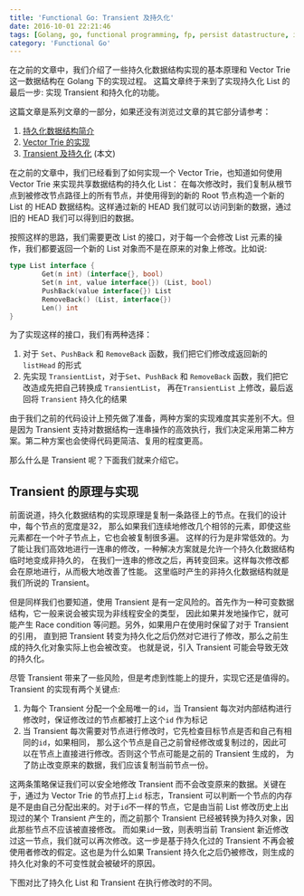 ```yaml
---
title: 'Functional Go: Transient 及持久化'
date: 2016-10-01 22:21:46
tags: [Golang, go, functional programming, fp, persist datastructure, immutable, essay, vector trie]
category: 'Functional Go'
---
```


在之前的文章中，我们介绍了一些持久化数据结构实现的基本原理和 Vector Trie 这一数据结构在 Golang 下的实现过程。
这篇文章终于来到了实现持久化 List 的最后一步: 实现 Transient 和持久化的功能。

<!-- more -->

这篇文章是系列文章的一部分，如果还没有浏览过文章的其它部分请参考：

1. [持久化数据结构简介](https://io-meter.com/2016/09/03/Functional-Go-persist-datastructure-intro/)
2. [Vector Trie 的实现](https://io-meter.com/2016/09/15/functional-go-implement-vector-trie/)
3. [Transient 及持久化](https://io-meter.com/2016/09/15/functional-go-implement-vector-trie/) (本文)

在之前的文章中，我们已经看到了如何实现一个 Vector Trie，也知道如何使用 Vector Trie 来实现共享数据结构的持久化 List：
在每次修改时，我们复制从根节点到被修改节点路径上的所有节点，并使用得到的新的 Root 节点构造一个新的 List 的 HEAD
数据结构。这样通过新的 HEAD 我们就可以访问到新的数据，通过旧的 HEAD 我们可以得到旧的数据。

按照这样的思路，我们需要更改 List 的接口，对于每一个会修改 List 元素的操作，我们都要返回一个新的 List
对象而不是在原来的对象上修改。比如说:

```go
type List interface {
        Get(n int) (interface{}, bool)
        Set(n int, value interface{}) (List, bool)
        PushBack(value interface{}) List
        RemoveBack() (List, interface{})
        Len() int
}
```

为了实现这样的接口，我们有两种选择：

1. 对于 `Set`、`PushBack` 和 `RemoveBack` 函数，我们把它们修改成返回新的 `listHead` 的形式
2. 先实现 `TransientList`，对于`Set`、`PushBack` 和 `RemoveBack` 函数，我们把它改造成先把自己转换成 `TransientList`，
再在`TransientList` 上修改，最后返回将 `Transient` 持久化的结果

由于我们之前的代码设计上预先做了准备，两种方案的实现难度其实差别不大。但是因为 Transient
支持对数据结构一连串操作的高效执行，我们决定采用第二种方案。第二种方案也会使得代码更简洁、复用的程度更高。

那么什么是 Transient 呢？下面我们就来介绍它。

## Transient 的原理与实现

前面说道，持久化数据结构的实现原理是复制一条路径上的节点。在我们的设计中，每个节点的宽度是32，
那么如果我们连续地修改几个相邻的元素，即使这些元素都在一个叶子节点上，它也会被复制很多遍。
这样的行为是非常低效的。为了能让我们高效地进行一连串的修改，一种解决方案就是允许一个持久化数据结构临时地变成非持久的，
在我们一连串的修改之后，再转变回来。这样每次修改都会在原地进行，从而极大地改善了性能。
这里临时产生的非持久化数据结构就是我们所说的 Transient。

但是同样我们也要知道，使用 Transient 是有一定风险的。首先作为一种可变数据结构，它一般来说会被实现为非线程安全的类型，
因此如果并发地操作它，就可能产生 Race condition 等问题。另外，如果用户在使用时保留了对于 Transient 的引用，
直到把 Transient 转变为持久化之后仍然对它进行了修改，那么之前生成的持久化对象实际上也会被改变。
也就是说，引入 Transient 可能会导致无效的持久化。

尽管 Transient 带来了一些风险，但是考虑到性能上的提升，实现它还是值得的。Transient 的实现有两个关键点:

1. 为每个 Transient 分配一个全局唯一的`id`，当 Transient 每次对内部结构进行修改时，保证修改过的节点都被打上这个`id`
作为标记
2. 当 Transient 每次需要对节点进行修改时，它先检查目标节点是否和自己有相同的`id`，如果相同，
那么这个节点是自己之前曾经修改或复制过的，因此可以在节点上直接进行修改。否则这个节点可能是之前的 Transient 生成的，
为了防止改变原来的数据，我们应该复制当前节点一份。

这两条策略保证我们可以安全地修改 Transient 而不会改变原来的数据。关键在于，通过为 Vector Trie 的节点打上`id`
标志，Transient 可以判断一个节点的内存是不是由自己分配出来的。对于`id`不一样的节点，它是由当前 List 
修改历史上出现过的某个 Transient 产生的，而之前那个 Transient 已经被转换为持久对象，因此那些节点不应该被直接修改。
而如果`id`一致，则表明当前 Transient 新近修改过这一节点，我们就可以再次修改。这一步是基于持久化过的 Transient
不再会被使用者修改的假定。这也是为什么如果 Transient 持久化之后仍被修改，则生成的持久化对象的不可变性就会被破坏的原因。

下图对比了持久化 List 和 Transient 在执行修改时的不同。
